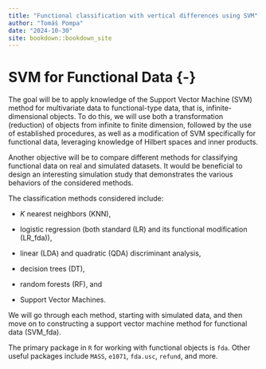 ```yaml
--- 
title: "Functional classification with vertical differences using SVM"
author: "Tomáš Pompa"
date: "2024-10-30"
site: bookdown::bookdown_site
---
```


# SVM for Functional Data {-}

The goal will be to apply knowledge of the Support Vector Machine (SVM) method for multivariate data to functional-type data, that is, infinite-dimensional objects. To do this, we will use both a transformation (reduction) of objects from infinite to finite dimension, followed by the use of established procedures, as well as a modification of SVM specifically for functional data, leveraging knowledge of Hilbert spaces and inner products.

Another objective will be to compare different methods for classifying functional data on real and simulated datasets. It would be beneficial to design an interesting simulation study that demonstrates the various behaviors of the considered methods.

The classification methods considered include:

- $K$ nearest neighbors (KNN),

- logistic regression (both standard (LR) and its functional modification (LR_fda)),

- linear (LDA) and quadratic (QDA) discriminant analysis,

- decision trees (DT),

- random forests (RF), and

- Support Vector Machines.

We will go through each method, starting with simulated data, and then move on to constructing a support vector machine method for functional data (SVM_fda).

The primary package in `R` for working with functional objects is `fda`. Other useful packages include `MASS`, `e1071`, `fda.usc`, `refund`, and more.
